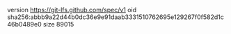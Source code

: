 version https://git-lfs.github.com/spec/v1
oid sha256:abbb9a22d44b0dc36e9e91daab3331510762695e129267f0f582d1c46b0489e0
size 89015
